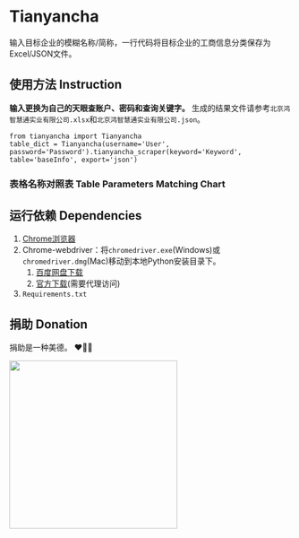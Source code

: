 # Tianyancha
输入目标企业的模糊名称/简称，一行代码将目标企业的工商信息分类保存为Excel/JSON文件。

## 使用方法 Instruction
**输入更换为自己的天眼查账户、密码和查询关键字。** 生成的结果文件请参考`北京鸿智慧通实业有限公司.xlsx`和`北京鸿智慧通实业有限公司.json`。
    
    from tianyancha import Tianyancha
    table_dict = Tianyancha(username='User', password='Password').tianyancha_scraper(keyword='Keyword', table='baseInfo', export='json')

<!--- ![demo](https://user-images.githubusercontent.com/10396208/40413412-5875fa46-5ea8-11e8-975a-546290cb746c.gif) -->

### 表格名称对照表 Table Parameters Matching Chart


## 运行依赖 Dependencies
1. [Chrome浏览器](https://www.google.com/chrome/)
2. Chrome-webdriver：将`chromedriver.exe`(Windows)或`chromedriver.dmg`(Mac)移动到本地Python安装目录下。
    1. [百度网盘下载](https://pan.baidu.com/s/1zMSlbRtL6RHhJdp0NL0bcg)
    2. [官方下载](https://sites.google.com/a/chromium.org/chromedriver/downloads)(需要代理访问)
3. `Requirements.txt`

## 捐助 Donation
捐助是一种美德。 :heart::yellow_heart::blue_heart:

<img src="https://user-images.githubusercontent.com/10396208/49501270-6dcd4580-f8ad-11e8-89c9-ff30922df917.jpg" width="300" height="300" />
<!--- Alipay
<img src="https://user-images.githubusercontent.com/10396208/49501461-e03e2580-f8ad-11e8-8c21-3cb9b71cb18a.jpg" width="300" />
-->


